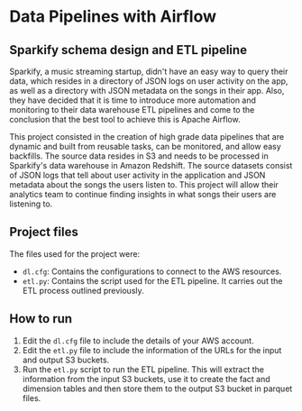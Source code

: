 # Data Pipelines with Airflow

## Sparkify schema design and ETL pipeline
Sparkify, a music streaming startup, didn't have an easy way to query their data, which resides in a directory of JSON logs on user activity on the app, as well as a directory with JSON metadata on the songs in their app. Also, they have decided that it is time to introduce more automation and monitoring to their data warehouse ETL pipelines and come to the conclusion that the best tool to achieve this is Apache Airflow.

This project consisted in the creation of high grade data pipelines that are dynamic and built from reusable tasks, can be monitored, and allow easy backfills. The source data resides in S3 and needs to be processed in Sparkify's data warehouse in Amazon Redshift. The source datasets consist of JSON logs that tell about user activity in the application and JSON metadata about the songs the users listen to. This project will allow their analytics team to continue finding insights in what songs their users are listening to.

## Project files
The files used for the project were:
* `dl.cfg`: Contains the configurations to connect to the AWS resources.
* `etl.py`: Contains the script used for the ETL pipeline. It carries out the ETL process outlined previously.

## How to run
1. Edit the `dl.cfg` file to include the details of your AWS account.
2. Edit the `etl.py` file to include the information of the URLs for the input and output S3 buckets.
3. Run the `etl.py` script to run the ETL pipeline. This will extract the information from the input S3 buckets, use it to create the fact and dimension tables and then store them to the output S3 bucket in parquet files.